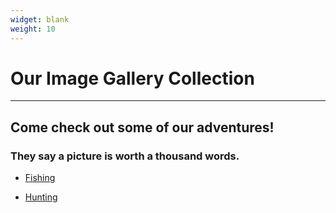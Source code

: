 ```yaml
---
widget: blank
weight: 10
---
```


# **Our Image Gallery Collection**

---

## **Come check out some of our adventures!**

### They say a picture is worth a thousand words.

- [Fishing](#fishing)

- [Hunting](#hunting)
